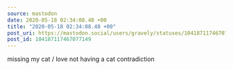 ```yaml
---
source: mastodon
date: 2020-05-18 02:34:08.48 +00
title: "2020-05-18 02:34:08.48 +00"
post_uri: https://mastodon.social/users/gravely/statuses/104187117467077149
post_id: 104187117467077149
---
```

missing my cat / love not having a cat contradiction


